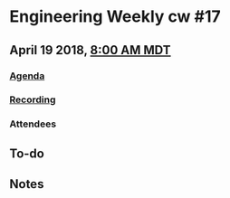 # Engineering Weekly cw #17
## April 19 2018, [8:00 AM MDT](https://www.worldtimebuddy.com/?qm=1&lid=7&h=7&date=2018-4-26&sln=8-9)
### [Agenda](https://github.com/MARKETProtocol/community/issues/2)
### [Recording]()
### Attendees
## To-do
## Notes
